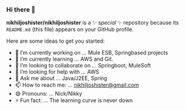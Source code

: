 ### Hi there 👋

**nikhiljoshister/nikhiljoshister** is a ✨ _special_ ✨ repository because its `README.md` (this file) appears on your GitHub profile.

Here are some ideas to get you started:

- 🔭 I’m currently working on ... Mule ESB, Springbased projects
- 🌱 I’m currently learning ... AWS and Git.
- 👯 I’m looking to collaborate on ... Springboot, MuleSoft
- 🤔 I’m looking for help with ... AWS
- 💬 Ask me about ... Java/J2EE, Spring
- 📫 How to reach me: ... nikhiljoshister@gmail.com
- 😄 Pronouns: ... Nick/Nikky
- ⚡ Fun fact: ... The learning curve is never down 
